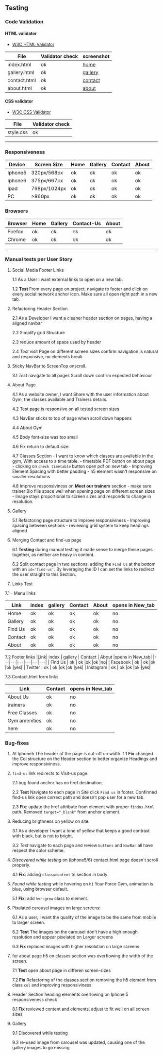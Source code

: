 ## Testing

### Code Validation

#### HTML validator
- [W3C HTML Validator](https://validator.w3.org/)

| File | Validator check  | screenshot| 
|---|---|---|
| index.html | ok | [home](https://github.com/diogo-pessoa/YourForceGym/blob/master/readme-files/testing/validator/home_validator.png)|
| gallery.html | ok | [gallery](https://github.com/diogo-pessoa/YourForceGym/blob/master/readme-files/testing/validator/gallery_validator.png)|
| contact.html |  ok | [contact](https://github.com/diogo-pessoa/YourForceGym/blob/master/readme-files/testing/validator/contact_validator.png)|
| about.html | ok | [about](https://github.com/diogo-pessoa/YourForceGym/blob/master/readme-files/testing/validator/about_validator.png)|


#### CSS validator

- [W3C CSS Validator](https://jigsaw.w3.org/css-validator/validator)
   
|File| Validator check|
|---|---|
| style.css | ok |

---

### Responsiveness

| Device | Screen Size  | Home  | Gallery |  Contact | About |
|---|---|---|---|---|---|
| Iphone5 | 320px/568px | ok | ok | ok | ok |
| Iphone6 | 375px/667px | ok | ok | ok | ok | ok |
| Ipad | 768px/1024px | ok | ok |  ok | ok | ok |
| PC | >960px | ok |  ok | ok | ok | ok |

### Browsers

| Browser | Home | Gallery | Contact-Us | About |
|---|---|---|---|---|
| Firefox | ok  | ok | ok | ok | 
| Chrome  | ok |ok | ok | ok | 

---
### Manual tests per User Story

1. Social Media Footer Links 
   
   1.1 As a User I want external links to open on a new tab. 

   1.2 **Test** From every page on project, navigate to footer and click on every social network anchor icon. Make sure all open right path in a new tab.

2. Refactoring Header Section
    
    2.1 As a Developer I want a cleaner header section on pages, having a aligned navbar 
    
    2.2 Simplify grid Structure
    
    2.3 reduce amount of space used by header
    
    2.4 *Test* visit Page on different screen sizes confirm navigation is natural and responsive, no elements break
  
3. Sticky NavBar to ScreenTop onscroll.
    
    3.1 *Test* navigate to all pages Scroll down confirm expected behaviour

4. About Page 
 
    4.1 As a website owner, I want  Share with the user information about Gym, the classes available and Trainers details.

    4.2 Test page is responsive on all tested screen sizes
    
    4.3 NavBar sticks to top of page when scroll down happens

    4.4  About Gym 
    
    4.5 Body font-size was too small

    4.6 Fix return to default size. 
    
    4.7 Classes Section
       - I want to know which classes are available in the gym, With access to a time table.
       - timetable PDF button on about page
       - clicking on `check timetable` button open pdf on new tab
       - Improving Element Spacing with better padding
       - h5 element wasn't responsive on smaller resolutions

    4.8 Improve responsiviness on **Meet our trainers** section 
       - make sure trainer Bio fills space well when opening page on different screen sizes
       - Image stays proportional to screen sizes and responds to change in resolution.  
    
5. Gallery

    5.1 Refactoring page structure to improve responsiviness
        - Improving spacing between sections
        - reviewing grid system to keep headings aligned


6. Merging Contact and find-us page

    6.1 **Testing** during manual testing it made sense to merge these pages together, as neither are heavy in content.
    
    6.2 Split contact page in two sections, adding the `Find Us` at the bottom with an `id='find-us'`. By leveraging the ID I can set the links to redirect the user straight to this Section.

7. Links Test

  7.1 - Menu links
         
|Link| index | gallery | Contact | About |opens in New_tab|
|---|---|---|---|---|---|
| Home | ok | ok |ok |ok |no|
| Gallery | ok | ok |ok |ok |no|
| Find Us | ok | ok |ok |ok |no|
| Contact | ok | ok |ok |ok |no|
| About | ok | ok |ok |ok |no|

  7.2   Footer links
|Link| index | gallery | Contact | About |opens in New_tab|
|---|---|---|---|---|---|
| Find Us | ok | ok |ok |ok |no|
| Facebook | ok | ok |ok |ok |yes|
| Twitter | ok | ok |ok |ok |yes|
| Instagram | ok | ok |ok |ok |yes|


7.3 Contact.html form links

|Link| Contact | opens in New_tab|
|---|---|---|
| About Us | ok |no|
| trainers| ok |no|
| Free Classes| ok |no|
| Gym amenities | ok |no|
| here | ok |no|

### Bug-fixes

1. At Iphone5 The header of the page is cut-off on width.
   1.1 **Fix** changed the Col structure on the Header section to better organize Headings and improve responsiviness.
 
2. `find-us` link redirects to Visit-us page. 
    
    2.1 bug found anchor has no href destination;
    
    2.2 **Test** Navigate to each page in Site click `Find us` in footer. Confirmed find-us link open correct path and doesn't pop user for a new tab.
  
    2.3 **Fix**: update the href attribute from element with proper `findus.html` path. Removed `target="_blank"` from anchor element.

3. Reducing brigthness on yellow on site.
    
    3.1 As a developer I want a tone of yellow that keeps a good contrast with black, but is not to bright.
    
    3.2 *Test* navigate to each page and review `buttons` and `NavBar` all have respect the color scheme.

4. *Discovered while testing* on (iphone5/6) contact.html page doesn't scroll properly. 
    
    4.1 **Fix**:  adding `class=content` to section in body

5. *Found while testing* while hovering on `h1` Your Force Gym, animation is blue, using browser default.
    
    5.1 **Fix**: add `hvr-grow` class to element.

6. Pixalated carousel images on large screens:
    
    6.1 As a user, I want the quality of the image to be the same from mobile to larger screen.
    
    6.2 **Test** The images on the carousel don't have a high enough resolution and appear pixelated on Larger screens
    
    6.3 **Fix** replaced images with higher resolution on large screens 

7. for about page h5 on classes section was overflowing the width of the screen. 
    
    7.1 **Test** open about page in differen screen-sizes 
        
    7.2 **Fix** Refactoring of the classes section removing the h5 element from class `col` and improving responsiviness

8. Header Section heading elements overlowing on Iphone 5 responsiveness check

    8.1 **Fix** reviewed content and elements, adjust to fit well on all screen sizes

9. Gallery
    
    9.1 Discovered while testing

    9.2 re-used image from carousel was updated, causing one of the gallery images to go missing

